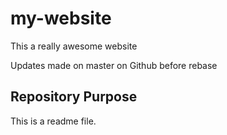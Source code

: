 # my-website

This a really awesome website

Updates made on master on Github before rebase

## Repository Purpose

This is a readme file.

